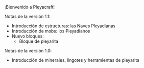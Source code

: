 ¡Bienvenido a Pleyacraft!

Notas de la versión 1.1:

+ Introducción de estructuras: las Naves Pleyadianas
+ Introducción de mobs: los Pleyadianos
+ Nuevo bloques:
    - Bloque de pleyarita

Notas de la versión 1.0:

+ Introducción de minerales, lingotes y herramientas de pleyarita